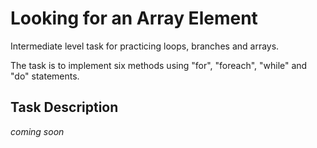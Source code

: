 # Looking for an Array Element

Intermediate level task for practicing loops, branches and arrays.

The task is to implement six methods using "for", "foreach", "while" and "do" statements.


## Task Description

*coming soon*